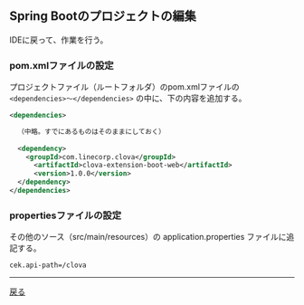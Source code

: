 ## Spring Bootのプロジェクトの編集

IDEに戻って、作業を行う。

### pom.xmlファイルの設定

プロジェクトファイル（ルートフォルダ）のpom.xmlファイルの `<dependencies>〜</dependencies>` の中に、下の内容を追加する。

```xml
<dependencies>

  （中略。すでにあるものはそのままにしておく）
    
  <dependency>
    <groupId>com.linecorp.clova</groupId>
      <artifactId>clova-extension-boot-web</artifactId>
      <version>1.0.0</version>
  </dependency>
</dependencies>
```

### propertiesファイルの設定

その他のソース（src/main/resources）の application.properties ファイルに追記する。

```properties
cek.api-path=/clova
```

----

[戻る](../../README.md)
